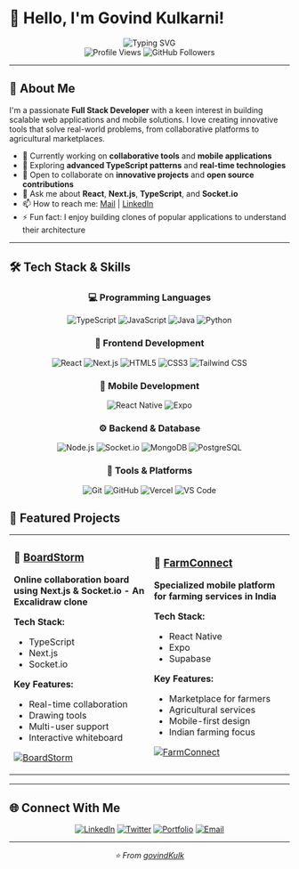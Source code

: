 # 👋 Hello, I'm Govind Kulkarni!

<div align="center">
  <img src="https://readme-typing-svg.herokuapp.com?font=Fira+Code&weight=600&size=28&pause=1000&color=2F81F7&center=true&vCenter=true&width=600&lines=Full+Stack+Developer;TypeScript+Enthusiast;Mobile+App+Developer;Java+Developer" alt="Typing SVG" />
</div>

<div align="center">
  <img src="https://komarev.com/ghpvc/?username=govindKulk&label=Profile%20views&color=0e75b6&style=flat" alt="Profile Views" />
  <img src="https://img.shields.io/github/followers/govindKulk?label=Followers&style=social" alt="GitHub Followers" />
</div>

---

## 🚀 About Me

I'm a passionate **Full Stack Developer** with a keen interest in building scalable web applications and mobile solutions. I love creating innovative tools that solve real-world problems, from collaborative platforms to agricultural marketplaces.

- 🔭 Currently working on **collaborative tools** and **mobile applications**
- 🌱 Exploring **advanced TypeScript patterns** and **real-time technologies**
- 👯 Open to collaborate on **innovative projects** and **open source contributions**
- 💬 Ask me about **React**, **Next.js**, **TypeScript**, and **Socket.io**
- 📫 How to reach me: [Mail](mailto:kulkarnigovind2003@gmail.com) | [LinkedIn](https://www.linkedin.com/in/govind-kulkarni-44aa71228/)
- ⚡ Fun fact: I enjoy building clones of popular applications to understand their architecture

---

## 🛠️ Tech Stack & Skills

<div align="center">

### 💻 Programming Languages
![TypeScript](https://img.shields.io/badge/TypeScript-007ACC?style=for-the-badge&logo=typescript&logoColor=white)
![JavaScript](https://img.shields.io/badge/JavaScript-F7DF1E?style=for-the-badge&logo=javascript&logoColor=black)
![Java](https://img.shields.io/badge/java-%23ED8B00.svg?style=for-the-badge&logo=openjdk&logoColor=white)
![Python](https://img.shields.io/badge/Python-3776AB?style=for-the-badge&logo=python&logoColor=white)


### 🎨 Frontend Development
![React](https://img.shields.io/badge/React-20232A?style=for-the-badge&logo=react&logoColor=61DAFB)
![Next.js](https://img.shields.io/badge/Next.js-000000?style=for-the-badge&logo=nextdotjs&logoColor=white)
![HTML5](https://img.shields.io/badge/HTML5-E34F26?style=for-the-badge&logo=html5&logoColor=white)
![CSS3](https://img.shields.io/badge/CSS3-1572B6?style=for-the-badge&logo=css3&logoColor=white)
![Tailwind CSS](https://img.shields.io/badge/Tailwind_CSS-38B2AC?style=for-the-badge&logo=tailwind-css&logoColor=white)

### 📱 Mobile Development
![React Native](https://img.shields.io/badge/React_Native-20232A?style=for-the-badge&logo=react&logoColor=61DAFB)
![Expo](https://img.shields.io/badge/Expo-000020?style=for-the-badge&logo=expo&logoColor=white)

### ⚙️ Backend & Database
![Node.js](https://img.shields.io/badge/Node.js-43853D?style=for-the-badge&logo=node.js&logoColor=white)
![Socket.io](https://img.shields.io/badge/Socket.io-010101?style=for-the-badge&logo=socket.io&logoColor=white)
![MongoDB](https://img.shields.io/badge/MongoDB-4EA94B?style=for-the-badge&logo=mongodb&logoColor=white)
![PostgreSQL](https://img.shields.io/badge/PostgreSQL-316192?style=for-the-badge&logo=postgresql&logoColor=white)

### 🔧 Tools & Platforms
![Git](https://img.shields.io/badge/Git-F05032?style=for-the-badge&logo=git&logoColor=white)
![GitHub](https://img.shields.io/badge/GitHub-100000?style=for-the-badge&logo=github&logoColor=white)
![Vercel](https://img.shields.io/badge/Vercel-000000?style=for-the-badge&logo=vercel&logoColor=white)
![VS Code](https://img.shields.io/badge/VS_Code-007ACC?style=for-the-badge&logo=visual-studio-code&logoColor=white)

</div>

## 🌟 Featured Projects

<table>
<tr>
<td width="50%">

### 🎨 [BoardStorm](https://github.com/govindKulk/boardstorm)
**Online collaboration board using Next.js & Socket.io - An Excalidraw clone**

**Tech Stack:**
- TypeScript
- Next.js 
- Socket.io

**Key Features:**
- Real-time collaboration
- Drawing tools
- Multi-user support
- Interactive whiteboard

[![BoardStorm](https://img.shields.io/badge/View%20Project-2F81F7?style=for-the-badge&logo=github&logoColor=white)](https://github.com/govindKulk/boardstorm)

</td>
<td width="50%">

### 🌾 [FarmConnect](https://github.com/govindKulk/farmconnect-expo-rn)
**Specialized mobile platform for farming services in India**

**Tech Stack:**
- React Native
- Expo
- Supabase

**Key Features:**
- Marketplace for farmers
- Agricultural services
- Mobile-first design
- Indian farming focus

[![FarmConnect](https://img.shields.io/badge/View%20Project-28A745?style=for-the-badge&logo=github&logoColor=white)](https://github.com/govindKulk/farmconnect-expo-rn)

</td>
</tr>
</table>








---

## 🌐 Connect With Me

<div align="center">

[![LinkedIn](https://img.shields.io/badge/LinkedIn-0077B5?style=for-the-badge&logo=linkedin&logoColor=white)](https://www.linkedin.com/in/govind-kulkarni-44aa71228/)
[![Twitter](https://img.shields.io/badge/Twitter-1DA1F2?style=for-the-badge&logo=twitter&logoColor=white)](https://x.com/GovindK02338279)
[![Portfolio](https://img.shields.io/badge/Portfolio-000000?style=for-the-badge&logo=vercel&logoColor=white)](https://govindkulkarni.me/)
[![Email](https://img.shields.io/badge/Email-D14836?style=for-the-badge&logo=gmail&logoColor=white)](mailto:kulkarnigovind2003@gmail.com)

</div>





---

<div align="center">
  <i>⭐️ From <a href="https://github.com/govindKulk">govindKulk</a></i>
</div>
